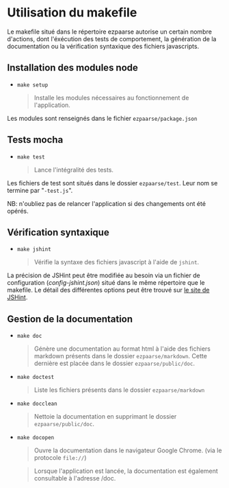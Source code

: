# Utilisation du makefile #

Le makefile situé dans le répertoire ezpaarse autorise un certain nombre d'actions, dont l'éxécution des tests de comportement, la génération de la documentation ou la vérification syntaxique des fichiers javascripts.

## Installation des modules node ##
- <code>make setup</code>
  > Installe les modules nécessaires au fonctionnement de l'application.

Les modules sont renseignés dans le fichier ``ezpaarse/package.json``

## Tests mocha ##

- <code>make test</code>
  > Lance l'intégralité des tests.

Les fichiers de test sont situés dans le dossier ``ezpaarse/test``. Leur nom se termine par "``-test.js``".

NB: n'oubliez pas de relancer l'application si des changements ont été opérés.

## Vérification syntaxique ##

- <code>make jshint</code>
  > Vérifie la syntaxe des fichiers javascript à l'aide de ``jshint``.

La précision de JSHint peut être modifiée au besoin via un fichier de configuration (*config-jshint.json*) situé dans le même répertoire que le makefile. Le détail des différentes options peut être trouvé sur [le site de JSHint](http://www.jshint.com/options/).

## Gestion de la documentation ##
- <code>make doc</code>
  > Génère une documentation au format html à l'aide des fichiers markdown présents dans le dossier ``ezpaarse/markdown``. Cette dernière est placée dans le dossier ``ezpaarse/public/doc``.

- <code>make doctest</code>
  > Liste les fichiers présents dans le dossier ``ezpaarse/markdown``

- <code>make docclean</code>
  > Nettoie la documentation en supprimant le dossier ``ezpaarse/public/doc``.

- <code>make docopen</code>
  > Ouvre la documentation dans le navigateur Google Chrome. (via le protocole ``file://``)
  
  > Lorsque l'application est lancée, la documentation est également consultable à l'adresse /doc.